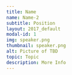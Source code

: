```yaml
---
title: Name
name: Name-2
subtitle: Position
layout: 2017_default
modal-id: 1
img: speaker.png
thumbnail: speaker.png
alt: Picture of TBD
topic: Topic
description: More Info
---
```


